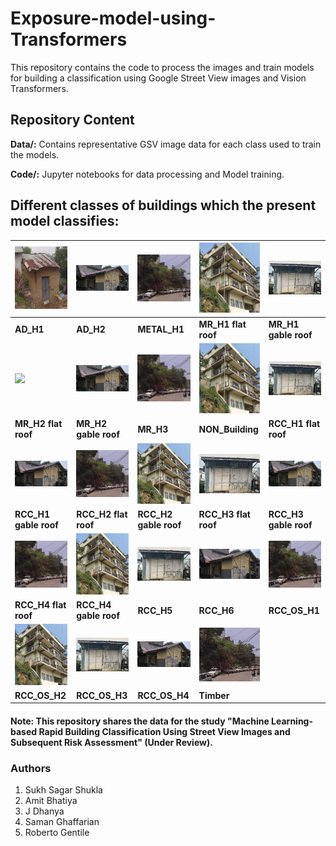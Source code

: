 # Exposure-model-using-Transformers
This repository contains the code to process the images and train models for building a classification using Google Street View images and Vision Transformers.
## Repository Content

**Data/:** Contains representative GSV image data for each class used to train the models.

**Code/:** Jupyter notebooks for data processing and Model training.

## Different classes of buildings which the present model classifies:

| <img src="https://raw.githubusercontent.com/sukh760778/Exposure-model-using-vision-transformers/d8f72a8b3ca9a4a97251843107a989f6bc8caff2/Data/AD_H1/31.17974255_76.98402971__5162-3.jpg" width="200"> | <img src="https://raw.githubusercontent.com/sukh760778/Building_classification_NE_India/main/Data/Assam_Type/121.jpg" width="200"> | <img src="https://raw.githubusercontent.com/sukh760778/Building_classification_NE_India/main/Data/Vacant/103.jpg" width="200"> | <img src="https://raw.githubusercontent.com/sukh760778/Building_classification_NE_India/main/Data/RCC/103.jpg" width="200"> | <img src="https://raw.githubusercontent.com/sukh760778/Building_classification_NE_India/main/Data/Metal_Sheet/102.jpg" width="200"> |
|--------------------------------|--------------------------------|--------------------------------|--------------------------------|--------------------------------|
| **AD_H1** | **AD_H2** | **METAL_H1** | **MR_H1 flat roof** | **MR_H1 gable roof** |
| <img src="https://raw.githubusercontent.com/sukh760778/Exposure_model_using_vision_transformers/main/Data/AD_H1/31.17974255_76.98402971__5162-3.jpg" width="200"> | <img src="https://raw.githubusercontent.com/sukh760778/Building_classification_NE_India/main/Data/Assam_Type/121.jpg" width="200"> | <img src="https://raw.githubusercontent.com/sukh760778/Building_classification_NE_India/main/Data/Vacant/103.jpg" width="200"> | <img src="https://raw.githubusercontent.com/sukh760778/Building_classification_NE_India/main/Data/RCC/103.jpg" width="200"> | <img src="https://raw.githubusercontent.com/sukh760778/Building_classification_NE_India/main/Data/Metal_Sheet/102.jpg" width="200"> |
| **MR_H2 flat roof** | **MR_H2 gable roof** | **MR_H3** | **NON_Building** | **RCC_H1 flat roof** |
| <img src="https://raw.githubusercontent.com/sukh760778/Building_classification_NE_India/main/Data/Assam_Type/121.jpg" width="200"> | <img src="https://raw.githubusercontent.com/sukh760778/Building_classification_NE_India/main/Data/Vacant/103.jpg" width="200"> | <img src="https://raw.githubusercontent.com/sukh760778/Building_classification_NE_India/main/Data/RCC/103.jpg" width="200"> | <img src="https://raw.githubusercontent.com/sukh760778/Building_classification_NE_India/main/Data/Metal_Sheet/102.jpg" width="200"> | <img src="https://raw.githubusercontent.com/sukh760778/Building_classification_NE_India/main/Data/Assam_Type/121.jpg" width="200"> |
| **RCC_H1 gable roof** | **RCC_H2 flat roof** | **RCC_H2 gable roof** | **RCC_H3 flat roof** | **RCC_H3 gable roof** |
| <img src="https://raw.githubusercontent.com/sukh760778/Building_classification_NE_India/main/Data/Vacant/103.jpg" width="200"> | <img src="https://raw.githubusercontent.com/sukh760778/Building_classification_NE_India/main/Data/RCC/103.jpg" width="200"> | <img src="https://raw.githubusercontent.com/sukh760778/Building_classification_NE_India/main/Data/Metal_Sheet/102.jpg" width="200"> | <img src="https://raw.githubusercontent.com/sukh760778/Building_classification_NE_India/main/Data/Assam_Type/121.jpg" width="200"> | <img src="https://raw.githubusercontent.com/sukh760778/Building_classification_NE_India/main/Data/Vacant/103.jpg" width="200"> |
| **RCC_H4 flat roof** | **RCC_H4 gable roof** | **RCC_H5** | **RCC_H6** | **RCC_OS_H1** |
| <img src="https://raw.githubusercontent.com/sukh760778/Building_classification_NE_India/main/Data/RCC/103.jpg" width="200"> | <img src="https://raw.githubusercontent.com/sukh760778/Building_classification_NE_India/main/Data/Metal_Sheet/102.jpg" width="200"> | <img src="https://raw.githubusercontent.com/sukh760778/Building_classification_NE_India/main/Data/Assam_Type/121.jpg" width="200"> | <img src="https://raw.githubusercontent.com/sukh760778/Building_classification_NE_India/main/Data/Vacant/103.jpg" width="200"> | 
| **RCC_OS_H2** | **RCC_OS_H3** | **RCC_OS_H4** | **Timber** | 




#### Note: This repository shares the data for the study "Machine Learning-based Rapid Building Classification Using Street View Images and Subsequent Risk Assessment" (Under Review).

### Authors
1. Sukh Sagar Shukla
2. Amit Bhatiya
3. J Dhanya
4. Saman Ghaffarian
5. Roberto Gentile
